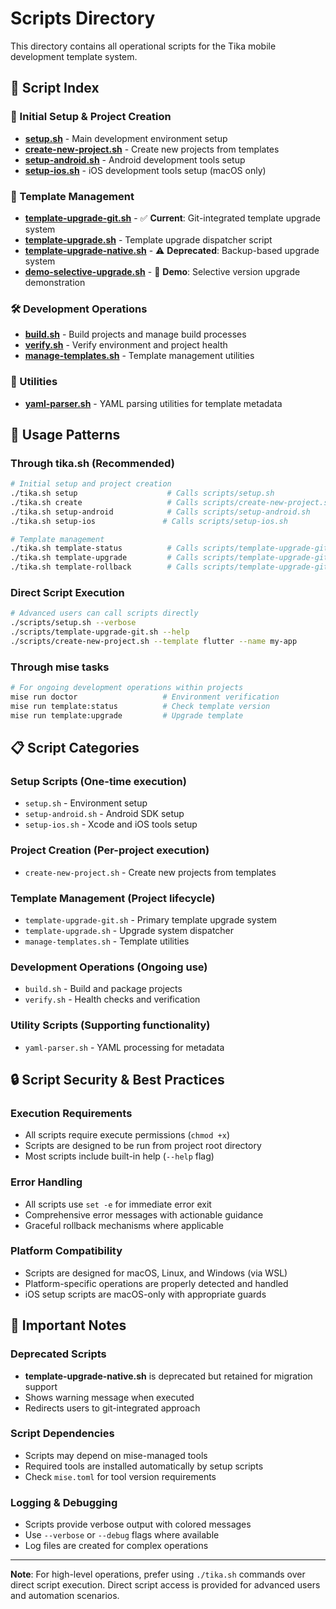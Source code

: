 # Scripts Directory

This directory contains all operational scripts for the Tika mobile development template system.

## 📜 Script Index

### 🚀 Initial Setup & Project Creation
- **[setup.sh](./setup.sh)** - Main development environment setup
- **[create-new-project.sh](./create-new-project.sh)** - Create new projects from templates
- **[setup-android.sh](./setup-android.sh)** - Android development tools setup
- **[setup-ios.sh](./setup-ios.sh)** - iOS development tools setup (macOS only)

### 🔧 Template Management
- **[template-upgrade-git.sh](./template-upgrade-git.sh)** - ✅ **Current**: Git-integrated template upgrade system
- **[template-upgrade.sh](./template-upgrade.sh)** - Template upgrade dispatcher script
- **[template-upgrade-native.sh](./template-upgrade-native.sh)** - ⚠️ **Deprecated**: Backup-based upgrade system
- **[demo-selective-upgrade.sh](./demo-selective-upgrade.sh)** - 🎯 **Demo**: Selective version upgrade demonstration

### 🛠️ Development Operations
- **[build.sh](./build.sh)** - Build projects and manage build processes
- **[verify.sh](./verify.sh)** - Verify environment and project health
- **[manage-templates.sh](./manage-templates.sh)** - Template management utilities

### 🔧 Utilities
- **[yaml-parser.sh](./yaml-parser.sh)** - YAML parsing utilities for template metadata

## 🎯 Usage Patterns

### Through tika.sh (Recommended)
```bash
# Initial setup and project creation
./tika.sh setup                    # Calls scripts/setup.sh
./tika.sh create                   # Calls scripts/create-new-project.sh
./tika.sh setup-android            # Calls scripts/setup-android.sh
./tika.sh setup-ios               # Calls scripts/setup-ios.sh

# Template management
./tika.sh template-status          # Calls scripts/template-upgrade-git.sh status
./tika.sh template-upgrade         # Calls scripts/template-upgrade-git.sh upgrade
./tika.sh template-rollback        # Calls scripts/template-upgrade-git.sh rollback
```

### Direct Script Execution
```bash
# Advanced users can call scripts directly
./scripts/setup.sh --verbose
./scripts/template-upgrade-git.sh --help
./scripts/create-new-project.sh --template flutter --name my-app
```

### Through mise tasks
```bash
# For ongoing development operations within projects
mise run doctor                   # Environment verification
mise run template:status          # Check template version
mise run template:upgrade         # Upgrade template
```

## 📋 Script Categories

### **Setup Scripts** (One-time execution)
- `setup.sh` - Environment setup
- `setup-android.sh` - Android SDK setup
- `setup-ios.sh` - Xcode and iOS tools setup

### **Project Creation** (Per-project execution)
- `create-new-project.sh` - Create new projects from templates

### **Template Management** (Project lifecycle)
- `template-upgrade-git.sh` - Primary template upgrade system
- `template-upgrade.sh` - Upgrade system dispatcher
- `manage-templates.sh` - Template utilities

### **Development Operations** (Ongoing use)
- `build.sh` - Build and package projects
- `verify.sh` - Health checks and verification

### **Utility Scripts** (Supporting functionality)
- `yaml-parser.sh` - YAML processing for metadata

## 🔒 Script Security & Best Practices

### Execution Requirements
- All scripts require execute permissions (`chmod +x`)
- Scripts are designed to be run from project root directory
- Most scripts include built-in help (`--help` flag)

### Error Handling
- All scripts use `set -e` for immediate error exit
- Comprehensive error messages with actionable guidance
- Graceful rollback mechanisms where applicable

### Platform Compatibility
- Scripts are designed for macOS, Linux, and Windows (via WSL)
- Platform-specific operations are properly detected and handled
- iOS setup scripts are macOS-only with appropriate guards

## 🚨 Important Notes

### Deprecated Scripts
- **template-upgrade-native.sh** is deprecated but retained for migration support
- Shows warning message when executed
- Redirects users to git-integrated approach

### Script Dependencies
- Scripts may depend on mise-managed tools
- Required tools are installed automatically by setup scripts
- Check `mise.toml` for tool version requirements

### Logging & Debugging
- Scripts provide verbose output with colored messages
- Use `--verbose` or `--debug` flags where available
- Log files are created for complex operations

---

**Note**: For high-level operations, prefer using `./tika.sh` commands over direct script execution. Direct script access is provided for advanced users and automation scenarios.
